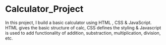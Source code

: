 # Calculator_Project

In this project, I build a basic calculator using HTML , CSS & JavaScript. HTML gives the basic structure of calc, CSS defines the styling & Javascript is used to add functionality of addition, substraction, multiplication, division, etc.
